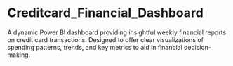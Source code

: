 # Creditcard_Financial_Dashboard
A dynamic Power BI dashboard providing insightful weekly financial reports on credit card transactions. Designed to offer clear visualizations of spending patterns, trends, and key metrics to aid in financial decision-making.
